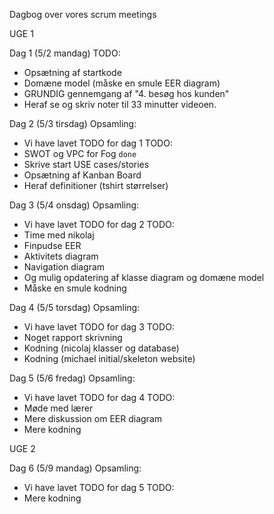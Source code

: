 Dagbog over vores scrum meetings


UGE 1

Dag 1 (5/2 mandag)
TODO:
- Opsætning af startkode
- Domæne model (måske en smule EER diagram)
- GRUNDIG gennemgang af "4. besøg hos kunden"
- Heraf se og skriv noter til 33 minutter videoen.

Dag 2 (5/3 tirsdag)
Opsamling:
- Vi have lavet TODO for dag 1
TODO:
- SWOT og VPC for Fog `done`
- Skrive start USE cases/stories
- Opsætning af Kanban Board
- Heraf definitioner (tshirt størrelser)

Dag 3 (5/4 onsdag)
Opsamling:
- Vi have lavet TODO for dag 2
  TODO:
- Time med nikolaj
- Finpudse EER
- Aktivitets diagram
- Navigation diagram
- Og mulig opdatering af klasse diagram og domæne model
- Måske en smule kodning

Dag 4 (5/5 torsdag)
Opsamling:
- Vi have lavet TODO for dag 3
  TODO:
- Noget rapport skrivning
- Kodning (nicolaj klasser og database)
- Kodning (michael initial/skeleton website)

Dag 5 (5/6 fredag)
Opsamling:
- Vi have lavet TODO for dag 4
  TODO:
- Møde med lærer
- Mere diskussion om EER diagram
- Mere kodning


UGE 2

Dag 6 (5/9 mandag)
Opsamling:
- Vi have lavet TODO for dag 5
  TODO:
- Mere kodning




